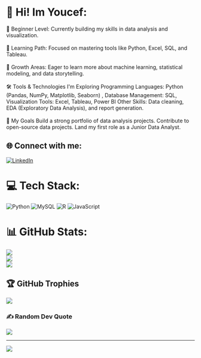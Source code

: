 # 💫 Hi! Im Youcef:
👶 Beginner Level: Currently building my skills in data analysis and visualization.<br><br>📖 Learning Path: Focused on mastering tools like Python, Excel, SQL, and Tableau.<br><br>🌱 Growth Areas: Eager to learn more about machine learning, statistical modeling, and data storytelling.<br><br>🛠️ Tools & Technologies I'm Exploring Programming Languages: Python (Pandas, NumPy, Matplotlib, Seaborn) , Database Management: SQL,<br>      Visualization Tools: Excel, Tableau, Power BI Other Skills: Data cleaning, EDA (Exploratory Data Analysis), and report generation.<br><br>🚀 My Goals Build a strong portfolio of data analysis projects. Contribute to open-source data projects. Land my first role as a Junior Data Analyst.<br>


## 🌐 Connect with me:
[![LinkedIn](https://img.shields.io/badge/LinkedIn-%230077B5.svg?logo=linkedin&logoColor=white)](https://linkedin.com/in/https://www.linkedin.com/in/youcef-sabri/) 

# 💻 Tech Stack:
![Python](https://img.shields.io/badge/python-3670A0?style=for-the-badge&logo=python&logoColor=ffdd54) ![MySQL](https://img.shields.io/badge/mysql-4479A1.svg?style=for-the-badge&logo=mysql&logoColor=white) ![R](https://img.shields.io/badge/r-%23276DC3.svg?style=for-the-badge&logo=r&logoColor=white) ![JavaScript](https://img.shields.io/badge/javascript-%23323330.svg?style=for-the-badge&logo=javascript&logoColor=%23F7DF1E)
# 📊 GitHub Stats:
![](https://github-readme-stats.vercel.app/api?username=Youcef-Sabri&theme=dark&hide_border=false&include_all_commits=false&count_private=false)<br/>
![](https://github-readme-streak-stats.herokuapp.com/?user=Youcef-Sabri&theme=dark&hide_border=false)<br/>
![](https://github-readme-stats.vercel.app/api/top-langs/?username=Youcef-Sabri&theme=dark&hide_border=false&include_all_commits=false&count_private=false&layout=compact)

## 🏆 GitHub Trophies
![](https://github-profile-trophy.vercel.app/?username=Youcef-Sabri&theme=radical&no-frame=false&no-bg=true&margin-w=4)

### ✍️ Random Dev Quote
![](https://quotes-github-readme.vercel.app/api?type=horizontal&theme=radical)

---
[![](https://visitcount.itsvg.in/api?id=Youcef-Sabri&icon=0&color=0)](https://visitcount.itsvg.in)

<!-- Proudly created with GPRM ( https://gprm.itsvg.in ) -->
